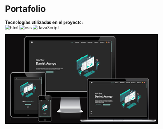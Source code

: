 # Portafolio

**Tecnologías utilizadas en el proyecto:**  
<img src="https://img.icons8.com/color/344/html-5--v1.png" alt="html" width="50"/>
<img src="https://img.icons8.com/color/344/css3.png" alt="css" width="50"/>
<img src="https://img.icons8.com/color/344/javascript--v1.png" alt="JavaScript" width="50"/>


<picture class="container_image-home" data-aos="zoom-in">
                <img class="image_home" src="./assets/images/imagep.png" alt="Ilustración mujer y plantas">
            </picture>




